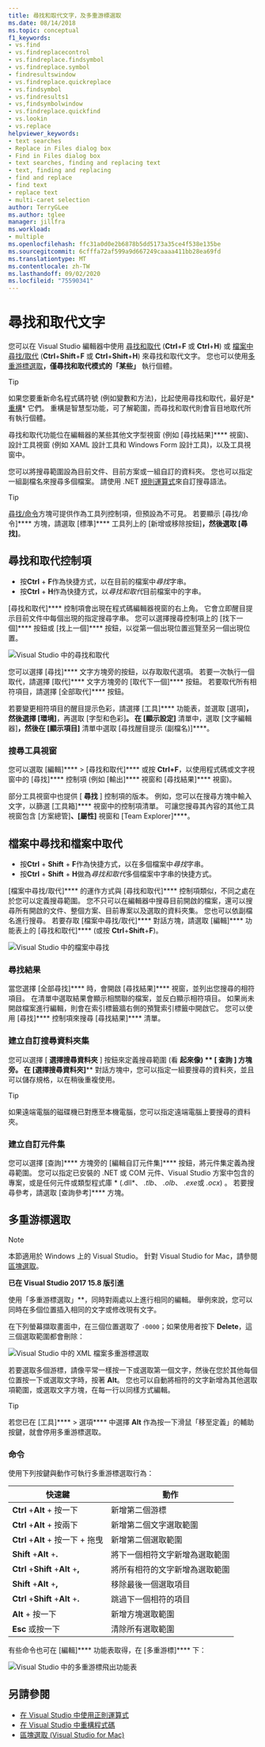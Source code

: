 ```yaml
---
title: 尋找和取代文字，及多重游標選取
ms.date: 08/14/2018
ms.topic: conceptual
f1_keywords:
- vs.find
- vs.findreplacecontrol
- vs.findreplace.findsymbol
- vs.findreplace.symbol
- findresultswindow
- vs.findreplace.quickreplace
- vs.findsymbol
- vs.findresults1
- vs,findsymbolwindow
- vs.findreplace.quickfind
- vs.lookin
- vs.replace
helpviewer_keywords:
- text searches
- Replace in Files dialog box
- Find in Files dialog box
- text searches, finding and replacing text
- text, finding and replacing
- find and replace
- find text
- replace text
- multi-caret selection
author: TerryGLee
ms.author: tglee
manager: jillfra
ms.workload:
- multiple
ms.openlocfilehash: ffc31a0d0e2b6878b5dd5173a35ce4f538e135be
ms.sourcegitcommit: 6cfffa72af599a9d667249caaaa411bb28ea69fd
ms.translationtype: MT
ms.contentlocale: zh-TW
ms.lasthandoff: 09/02/2020
ms.locfileid: "75590341"
---
```

# <a name="find-and-replace-text"></a>尋找和取代文字

您可以在 Visual Studio 編輯器中使用 [尋找和取代](#find-and-replace-control) (**Ctrl**+**F** 或 **Ctrl**+**H**) 或 [檔案中尋找/取代](#find-in-files-and-replace-in-files) (**Ctrl**+**Shift**+**F** 或 **Ctrl**+**Shift**+**H**) 來尋找和取代文字。 您也可以使用[多重游標選取](#multi-caret-selection)**，僅尋找和取代模式的「某些」** 執行個體。

> [!TIP]
> 如果您要重新命名程式碼符號 (例如變數和方法)，比起使用尋找和取代，最好是*[重構](../ide/reference/rename.md)* 它們。 重構是智慧型功能，可了解範圍，而尋找和取代則會盲目地取代所有執行個體。

尋找和取代功能位在編輯器的某些其他文字型視窗 (例如 [尋找結果]**** 視窗)、設計工具視窗 (例如 XAML 設計工具和 Windows Form 設計工具)，以及工具視窗中。

您可以將搜尋範圍設為目前文件、目前方案或一組自訂的資料夾。 您也可以指定一組副檔名來搜尋多個檔案。 請使用 .NET [規則運算式](../ide/using-regular-expressions-in-visual-studio.md)來自訂搜尋語法。

> [!TIP]
> [尋找/命令](../ide/find-command-box.md)方塊可提供作為工具列控制項，但預設為不可見。 若要顯示 [尋找/命令]**** 方塊，請選取 [標準]**** 工具列上的 [新增或移除按鈕]****，然後選取 [尋找]****。

## <a name="find-and-replace-control"></a>尋找和取代控制項

- 按**Ctrl** + **F**作為快捷方式，以在目前的檔案中*尋找*字串。
- 按**Ctrl** + **H**作為快捷方式，以*尋找和取代*目前檔案中的字串。

[尋找和取代]**** 控制項會出現在程式碼編輯器視窗的右上角。 它會立即醒目提示目前文件中每個出現的指定搜尋字串。 您可以選擇搜尋控制項上的 [找下一個]**** 按鈕或 [找上一個]**** 按鈕，以從第一個出現位置巡覽至另一個出現位置。

![Visual Studio 中的尋找和取代](media/find-and-replace-box.png)

您可以選擇 [尋找]**** 文字方塊旁的按鈕，以存取取代選項。 若要一次執行一個取代，請選擇 [取代]**** 文字方塊旁的 [取代下一個]**** 按鈕。 若要取代所有相符項目，請選擇 [全部取代]**** 按鈕。

若要變更相符項目的醒目提示色彩，請選擇 [工具]**** 功能表，並選取 [選項]****，然後選擇 [環境]****，再選取 [字型和色彩]****。 在 [顯示設定]**** 清單中，選取 [文字編輯器]****，然後在 [顯示項目]**** 清單中選取 [尋找醒目提示 (副檔名)]****。

### <a name="search-tool-windows"></a>搜尋工具視窗

您可以選取 [編輯]**** > [尋找和取代]**** 或按 **Ctrl+F**，以使用程式碼或文字視窗中的 [尋找]**** 控制項 (例如 [輸出]**** 視窗和 [尋找結果]**** 視窗)。

部分工具視窗中也提供 [ **尋找** ] 控制項的版本。 例如，您可以在搜尋方塊中輸入文字，以篩選 [工具箱]**** 視窗中的控制項清單。 可讓您搜尋其內容的其他工具視窗包含 [方案總管]****、[屬性]**** 視窗和 [Team Explorer]****。

## <a name="find-in-files-and-replace-in-files"></a>檔案中尋找和檔案中取代

- 按**Ctrl** + **Shift** + **F**作為快捷方式，以在多個檔案中*尋找*字串。
- 按**Ctrl** + **Shift** + **H**做為*尋找和取代*多個檔案中字串的快捷方式。

[檔案中尋找/取代]**** 的運作方式與 [尋找和取代]**** 控制項類似，不同之處在於您可以定義搜尋範圍。 您不只可以在編輯器中搜尋目前開啟的檔案，還可以搜尋所有開啟的文件、整個方案、目前專案以及選取的資料夾集。 您也可以依副檔名進行搜尋。 若要存取 [檔案中尋找/取代]**** 對話方塊，請選取 [編輯]**** 功能表上的 [尋找和取代]**** (或按 **Ctrl**+**Shift**+**F**)。

![Visual Studio 中的檔案中尋找](media/find-in-files-box.png)

### <a name="find-results"></a>尋找結果

當您選擇 [全部尋找]**** 時，會開啟 [尋找結果]**** 視窗，並列出您搜尋的相符項目。 在清單中選取結果會顯示相關聯的檔案，並反白顯示相符項目。 如果尚未開啟檔案進行編輯，則會在索引標籤牆右側的預覽索引標籤中開啟它。 您可以使用 [尋找]**** 控制項來搜尋 [尋找結果]**** 清單。

### <a name="create-custom-search-folder-sets"></a>建立自訂搜尋資料夾集

您可以選擇 [ **選擇搜尋資料夾** ] 按鈕來定義搜尋範圍 (看 **起來像) ** [ **查詢** ] 方塊旁。 在 [選擇搜尋資料夾]**** 對話方塊中，您可以指定一組要搜尋的資料夾，並且可以儲存規格，以在稍後重複使用。

> [!TIP]
> 如果遠端電腦的磁碟機已對應至本機電腦，您可以指定遠端電腦上要搜尋的資料夾。

### <a name="create-custom-component-sets"></a>建立自訂元件集

您可以選擇 [查詢]**** 方塊旁的 [編輯自訂元件集]**** 按鈕，將元件集定義為搜尋範圍。 您可以指定已安裝的 .NET 或 COM 元件、Visual Studio 方案中包含的專案，或是任何元件或類型程式庫 * (.dll*、 *.tlb*、 *.olb*、 *.exe*或 *.ocx*) 。 若要搜尋參考，請選取 [查詢參考]**** 方塊。

## <a name="multi-caret-selection"></a>多重游標選取

> [!NOTE]
> 本節適用於 Windows 上的 Visual Studio。 針對 Visual Studio for Mac，請參閱[區塊選取](/visualstudio/mac/block-selection)。

**已在 Visual Studio 2017 15.8 版引進**

使用「多重游標選取」**，同時對兩處以上進行相同的編輯。 舉例來說，您可以同時在多個位置插入相同的文字或修改現有文字。

在下列螢幕擷取畫面中，在三個位置選取了 `-0000`；如果使用者按下 **Delete**，這三個選取範圍都會刪除：

![Visual Studio 中的 XML 檔案多重游標選取](media/multi-caret-selection.png)

若要選取多個游標，請像平常一樣按一下或選取第一個文字，然後在您於其他每個位置按一下或選取文字時，按著 **Alt**。 您也可以自動將相符的文字新增為其他選取項範圍，或選取文字方塊，在每一行以同樣方式編輯。

> [!TIP]
> 若您已在 [工具]**** > 選項**** 中選擇 **Alt** 作為按一下滑鼠「移至定義」的輔助按鍵，就會停用多重游標選取。

### <a name="commands"></a>命令

使用下列按鍵與動作可執行多重游標選取行為：

|快速鍵|動作|
|-|-|
|**Ctrl** +**Alt** + 按一下|新增第二個游標|
|**Ctrl** +**Alt** + 按兩下|新增第二個文字選取範圍|
|**Ctrl** +**Alt** + 按一下 + 拖曳|新增第二個選取範圍|
|**Shift** +**Alt** +**.**|將下一個相符文字新增為選取範圍|
|**Ctrl** +**Shift** +**Alt** +**,**|將所有相符的文字新增為選取範圍|
|**Shift** +**Alt** +**,**|移除最後一個選取項目|
|**Ctrl** +**Shift** +**Alt** +**.**|跳過下一個相符的項目|
|**Alt** + 按一下|新增方塊選取範圍|
|**Esc** 或按一下|清除所有選取範圍|

有些命令也可在 [編輯]**** 功能表取得，在 [多重游標]**** 下：

![Visual Studio 中的多重游標飛出功能表](media/edit-menu-multiple-carets.png)

## <a name="see-also"></a>另請參閱

- [在 Visual Studio 中使用正則運算式](../ide/using-regular-expressions-in-visual-studio.md)
- [在 Visual Studio 中重構程式碼](../ide/refactoring-in-visual-studio.md)
- [區塊選取 (Visual Studio for Mac)](/visualstudio/mac/block-selection)
